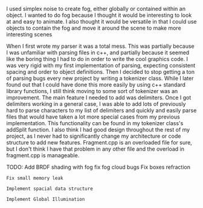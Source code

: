 I used simplex noise to create fog, either globally or contained within an object. 
I wanted to do fog because I thought it would be interesting to look at and easy to animate. 
I also thought it would be versatile in that I could use objects to contain the fog and move it around the scene to make more interesting scenes


When I first wrote my parser it was a total mess. This was partially because I was unfamiliar with parsing files in c++, and partially because it seemed like the boring thing I had to do in order to write the cool graphics code.
I was very rigid with my first implementation of parsing, expecting consistent spacing and order to object definitions. 
Then I decided to stop getting a ton of parsing bugs every new project by writing a tokenizer class. While I later found out that I could have done this more easily by using c++ standard library functions, I still think moving to some sort of tokenizer was an improvement. 
The main feature I needed to add was delimiters. Once I got delimiters working in a general case, I was able to add lots of previously hard to parse characters to my list of delimiters and quickly and easily parse files that would have taken a lot more special cases from my previous implementation. 
This functionality can be found in my tokenizer class's addSplit function.
I also think I had good design throughout the rest of my project, as I never had to significantly change my architecture or code structure to add new features. Fragment.cpp is an overloaded file for sure, but I don't think I have that problem in any other file and the overload in fragment.cpp is manageable.

TODO:
Add BRDF shading with fog
fix fog cloud bugs
Fix boxes refraction
	
	Fix small memory leak
		
	Implement spacial data structure
	
	Implement Global Illumination
	
	
	

	